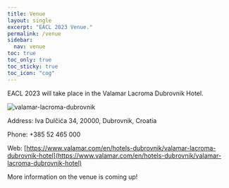 ```yaml
---
title: Venue
layout: single
excerpt: "EACL 2023 Venue."
permalink: /venue
sidebar:
  nav: venue
toc: true
toc_only: true
toc_sticky: true
toc_icon: "cog"
---
```


EACL 2023 will take place in the Valamar Lacroma Dubrovnik Hotel.


<img src="/assets/images/venue.png" alt="valamar-lacroma-dubrovnik">


Address: Iva Dulčića 34, 20000, Dubrovnik, Croatia

Phone: +385 52 465 000

Web: [https://www.valamar.com/en/hotels-dubrovnik/valamar-lacroma-dubrovnik-hotel](https://www.valamar.com/en/hotels-dubrovnik/valamar-lacroma-dubrovnik-hotel)

More information on the venue is coming up!